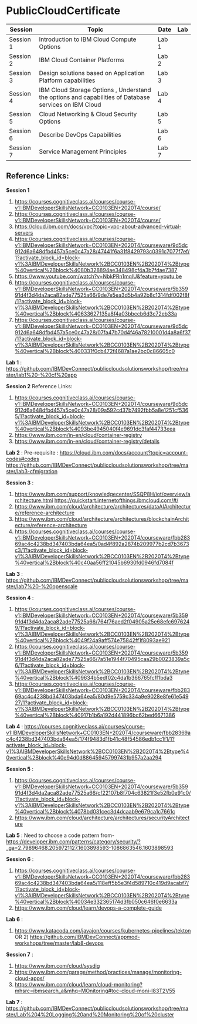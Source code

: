 # PublicCloudCertificate

Session | Topic | Date | Lab
--- | --- | --- | ---
 Session 1     | Introduction to IBM Cloud Compute Options| Lab 1  |
 Session 2     | IBM Cloud Container Platforms | Lab 2  |
 Session 3     | Design solutions based on Application Platform capabilities | Lab 3 |
 Session 4     | IBM Cloud Storage Options , Understand the options and capabilities of Database services on IBM Cloud | Lab 4  |
 Session 5     | Cloud Networking & Cloud Security Options | Lab 5  |
 Session 6     | Describe DevOps Capabilities | Lab 6  |
 Session 7     | Service Management Principles | Lab 7  |

## Reference Links:

**Session 1**  
1. https://courses.cognitiveclass.ai/courses/course-v1:IBMDeveloperSkillsNetwork+CC0103EN+2020T4/course/
2. https://courses.cognitiveclass.ai/courses/course-v1:IBMDeveloperSkillsNetwork+CC0103EN+2020T4/course/
3. https://cloud.ibm.com/docs/vpc?topic=vpc-about-advanced-virtual-servers 
4. https://courses.cognitiveclass.ai/courses/course-v1:IBMDeveloperSkillsNetwork+CC0103EN+2020T4/courseware/9d5dc912d6a648dfbd457a5ce0c47a28/47441f6a31f8429793c0391c7077f7ef/1?activate_block_id=block-v1%3AIBMDeveloperSkillsNetwork%2BCC0103EN%2B2020T4%2Btype%40vertical%2Bblock%4080b328894ae348498cf4a3b7fdae7387
5.  https://www.youtube.com/watch?v=NbkPRn1mqlU&feature=youtu.be
6. https://courses.cognitiveclass.ai/courses/course-v1:IBMDeveloperSkillsNetwork+CC0103EN+2020T4/courseware/5b35991d4f3d4da2aca82ade77525a66/9de7e5ea3d5b4a92b8c1314fdf002f8f/1?activate_block_id=block-v1%3AIBMDeveloperSkillsNetwork%2BCC0103EN%2B2020T4%2Btype%40vertical%2Bblock%40633627135a8f4a03bbccb6d3c72eb33a
7. https://courses.cognitiveclass.ai/courses/course-v1:IBMDeveloperSkillsNetwork+CC0103EN+2020T4/courseware/9d5dc912d6a648dfbd457a5ce0c47a28/07fa47b70d4f46a78210001d4a8a6f37/1?activate_block_id=block-v1%3AIBMDeveloperSkillsNetwork%2BCC0103EN%2B2020T4%2Btype%40vertical%2Bblock%400331f0cb472f4687a1ae2bc0c86605c0

**Lab 1** : https://github.com/IBMDevConnect/publiccloudsolutionsworkshop/tree/master/lab1%20-%20cf%20app

**Session 2** 
Reference Links: 
1. https://courses.cognitiveclass.ai/courses/course-v1:IBMDeveloperSkillsNetwork+CC0103EN+2020T4/courseware/9d5dc912d6a648dfbd457a5ce0c47a28/09a592cd37b7492fbb5a8e1251cf5365/1?activate_block_id=block-v1%3AIBMDeveloperSkillsNetwork%2BCC0103EN%2B2020T4%2Btype%40vertical%2Bblock%4093be4945040f4e9691dc3faf44733eea
2. https://www.ibm.com/in-en/cloud/container-registry
3. https://www.ibm.com/in-en/cloud/container-registry/details

**Lab 2** :
Pre-requisite : https://cloud.ibm.com/docs/account?topic=account-codes#codes                                                       https://github.com/IBMDevConnect/publiccloudsolutionsworkshop/tree/master/lab3-cfmigration

**Session 3** :
1. https://www.ibm.com/support/knowledgecenter/SSQP8H/iot/overview/architecture.html                                           https://quickstart.internetofthings.ibmcloud.com/#/
2. https://www.ibm.com/cloud/architecture/architectures/dataAIArchitecture/reference-architecture
3. https://www.ibm.com/cloud/architecture/architectures/blockchainArchitecture/reference-architecture
4. https://courses.cognitiveclass.ai/courses/course-v1:IBMDeveloperSkillsNetwork+CC0103EN+2020T4/courseware/fbb28369ac4c4238bd347403bda64ea5/0ad4f892a2874b209977b2cd7b3673c3/1?activate_block_id=block-v1%3AIBMDeveloperSkillsNetwork%2BCC0103EN%2B2020T4%2Btype%40vertical%2Bblock%40c40aa56ff21045b6930fd0946fd7084f

**Lab 3** : 
https://github.com/IBMDevConnect/publiccloudsolutionsworkshop/tree/master/lab7%20-%20openscale

**Session 4** :
1. https://courses.cognitiveclass.ai/courses/course-v1:IBMDeveloperSkillsNetwork+CC0103EN+2020T4/courseware/5b35991d4f3d4da2aca82ade77525a66/764f76aed2f04905a25e68efc6976249/1?activate_block_id=block-v1%3AIBMDeveloperSkillsNetwork%2BCC0103EN%2B2020T4%2Btype%40vertical%2Bblock%4049f24a9aff574e75842ff1f8093ae921
2. https://courses.cognitiveclass.ai/courses/course-v1:IBMDeveloperSkillsNetwork+CC0103EN+2020T4/courseware/5b35991d4f3d4da2aca82ade77525a66/7a51e1944f70495caa29b0023839a5c6/1?activate_block_id=block-v1%3AIBMDeveloperSkillsNetwork%2BCC0103EN%2B2020T4%2Btype%40vertical%2Bblock%409634b5edf02c4da1b366765fcff1bda3
3. https://courses.cognitiveclass.ai/courses/course-v1:IBMDeveloperSkillsNetwork+CC0103EN+2020T4/courseware/fbb28369ac4c4238bd347403bda64ea5/80d9e5759c334a9e9028e8fe61e54927/1?activate_block_id=block-v1%3AIBMDeveloperSkillsNetwork%2BCC0103EN%2B2020T4%2Btype%40vertical%2Bblock%40917b1b6a192d441896bc62bed6671386

**Lab 4** :
https://courses.cognitiveclass.ai/courses/course-v1:IBMDeveloperSkillsNetwork+CC0103EN+2020T4/courseware/fbb28369ac4c4238bd347403bda64ea5/174f9483d1fb41c48f54586edb1cc1f1/1?activate_block_id=block-v1%3AIBMDeveloperSkillsNetwork%2BCC0103EN%2B2020T4%2Btype%40vertical%2Bblock%40e94d0d886459457997431b957a2aa294

**Session 5** : 
1. https://courses.cognitiveclass.ai/courses/course-v1:IBMDeveloperSkillsNetwork+CC0103EN+2020T4/courseware/5b35991d4f3d4da2aca82ade77525a66/cf22107b8f704c63821f3e52fb0e91c0/1?activate_block_id=block-v1%3AIBMDeveloperSkillsNetwork%2BCC0103EN%2B2020T4%2Btype%40vertical%2Bblock%4078bd031cec3d4dcaab9e679ca1c7661c
2. https://www.ibm.com/cloud/architecture/architectures/securityArchitecture

**Lab 5** :
Need to choose a code pattern from-
https://developer.ibm.com/patterns/category/security/?_ga=2.79896468.2059721127.1603898593-1086863546.1603898593

**Session 6** :
1. https://courses.cognitiveclass.ai/courses/course-v1:IBMDeveloperSkillsNetwork+CC0103EN+2020T4/courseware/fbb28369ac4c4238bd347403bda64ea5/118eff5b5e3f4d589710c419d9acabf7/1?activate_block_id=block-v1%3AIBMDeveloperSkillsNetwork%2BCC0103EN%2B2020T4%2Btype%40vertical%2Bblock%40034e332365174d3fb050c646f0e6633a
2. https://www.ibm.com/cloud/learn/devops-a-complete-guide

**Lab 6** : 
1) https://www.katacoda.com/javajon/courses/kubernetes-pipelines/tekton   OR                                                                                      2) https://github.com/IBMDevConnect/appmod-workshops/tree/master/lab8-devops

**Session 7** :
1. https://www.ibm.com/cloud/sysdig
2. https://www.ibm.com/garage/method/practices/manage/monitoring-cloud-apps/
3. https://www.ibm.com/cloud/learn/cloud-monitoring?mhsrc=ibmsearch_a&mhq=MOnitoring#toc-cloud-moni-I83T2V55

**Lab 7** :
https://github.com/IBMDevConnect/publiccloudsolutionsworkshop/tree/master/Lab%204%20Logging%20and%20Monitoring%20of%20cluster
